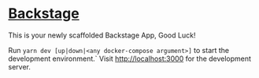 # [Backstage](https://backstage.io)

This is your newly scaffolded Backstage App, Good Luck!

Run `yarn dev [up|down|<any docker-compose argument>]` to start the development environment.` Visit
[http://localhost:3000](http://localhost:3000) for the development server.
